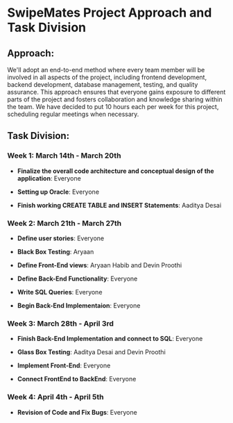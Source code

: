 # SwipeMates Project Approach and Task Division

## Approach:
We'll adopt an end-to-end method where every team member will be involved in all aspects of the project, including frontend development, backend development, database management, testing, and quality assurance. This approach ensures that everyone gains exposure to different parts of the project and fosters collaboration and knowledge sharing within the team. We have decided to put 10 hours each per week for this project, scheduling regular meetings when necessary. 

## Task Division:

### Week 1: March 14th - March 20th

- **Finalize the overall code architecture and conceptual design of the application**: Everyone

- **Setting up Oracle**: Everyone

- **Finish working CREATE TABLE and INSERT Statements**: Aaditya Desai

### Week 2: March 21th - March 27th

- **Define user stories**: Everyone

- **Black Box Testing**: Aryaan 

- **Define Front-End views**: Aryaan Habib and Devin Proothi 

- **Define Back-End Functionality**: Everyone

- **Write SQL Queries**: Everyone

- **Begin Back-End Implementaion**: Everyone

### Week 3: March 28th - April 3rd

- **Finish Back-End Implementation and connect to SQL**: Everyone

- **Glass Box Testing**: Aaditya Desai and Devin Proothi

- **Implement Front-End**: Everyone 

- **Connect FrontEnd to BackEnd**: Everyone

### Week 4: April 4th - April 5th

- **Revision of Code and Fix Bugs**: Everyone



